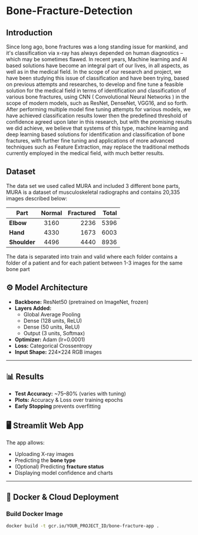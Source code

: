 # Bone-Fracture-Detection
## Introduction
 Since long ago, bone fractures was a long standing issue for mankind, and it's classification via x-ray has always depended on human diagnostics – which may be sometimes flawed.
In recent years, Machine learning and AI based solutions have become an integral part of our lives, in all aspects, as well as in the medical field.
In the scope of our research and project, we have been studying this issue of classification and have been trying, based on previous attempts and researches, to develop and fine tune a feasible solution for the medical field in terms of identification and classification of various bone fractures, using CNN ( Convolutional Neural Networks ) in the scope of modern models, such as ResNet, DenseNet, VGG16, and so forth.
After performing multiple model fine tuning attempts for various models, we have achieved classification results lower then the predefined threshold of confidence agreed upon later in this research, but with the promising results we did achieve, we believe that systems of this type, machine learning and deep learning based solutions for identification and classification of bone fractures, with further fine tuning and applications of more advanced techniques such as Feature Extraction, may replace the traditional methods currently employed in the medical field, with much better results.


## Dataset
The data set we used called MURA and included 3 different bone parts, MURA is a dataset of musculoskeletal radiographs and contains 20,335 images described below:


| **Part**     | **Normal** | **Fractured** | **Total** |
|--------------|:----------:|--------------:|----------:|
| **Elbow**    |    3160    |          2236 |      5396 |
| **Hand**     |    4330    |          1673 |      6003 |
| **Shoulder** |    4496    |          4440 |      8936 |

The data is separated into train and valid where each folder contains a folder of a patient and for each patient between 1-3 images for the same bone part

## ⚙️ Model Architecture

- **Backbone:** ResNet50 (pretrained on ImageNet, frozen)
- **Layers Added:**
  - Global Average Pooling
  - Dense (128 units, ReLU)
  - Dense (50 units, ReLU)
  - Output (3 units, Softmax)
- **Optimizer:** Adam (lr=0.0001)
- **Loss:** Categorical Crossentropy
- **Input Shape:** 224×224 RGB images

---

## 📊 Results

- **Test Accuracy:** ~75–80% (varies with tuning)
- **Plots:** Accuracy & Loss over training epochs
- **Early Stopping** prevents overfitting


## 🖥️ Streamlit Web App

The app allows:
- Uploading X-ray images
- Predicting the **bone type**
- (Optional) Predicting **fracture status**
- Displaying model confidence and charts

---

## 🐳 Docker & Cloud Deployment

### Build Docker Image

```bash
docker build -t gcr.io/YOUR_PROJECT_ID/bone-fracture-app .



